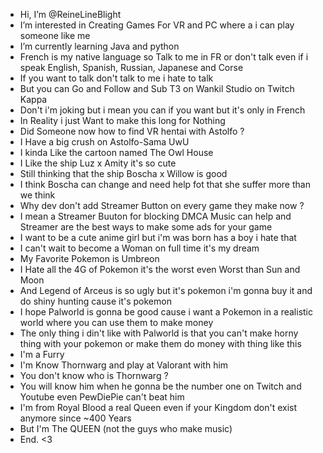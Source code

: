 - Hi, I’m @ReineLineBlight
- I’m interested in Creating Games For VR and PC where a i can play someone like me
- I’m currently learning Java and python
- French is my native language so Talk to me in FR or don't talk even if i speak English, Spanish, Russian, Japanese and Corse
- If you want to talk don't talk to me i hate to talk
- But you can Go and Follow and Sub T3 on Wankil Studio on Twitch Kappa
- Don't i'm joking but i mean you can if you want but it's only in French
- In Reality i just Want to make this long for Nothing
- Did Someone now how to find VR hentai with Astolfo ?
- I Have a big crush on Astolfo-Sama UwU
- I kinda Like the cartoon named The Owl House
- I Like the ship Luz x Amity it's so cute
- Still thinking that the ship Boscha x Willow is good
- I think Boscha can change and need help fot that she suffer more than we think
- Why dev don't add Streamer Button on every game they make now ?
- I mean a Streamer Buuton for blocking DMCA Music can help and Streamer are the best ways to make some ads for your game
- I want to be a cute anime girl but i'm was born has a boy i hate that
- I can't wait to become a Woman on full time it's my dream
- My Favorite Pokemon is Umbreon
- I Hate all the 4G of Pokemon it's the worst even Worst than Sun and Moon
- And Legend of Arceus is so ugly but it's pokemon i'm gonna buy it and do shiny hunting cause it's pokemon
- I hope Palworld is gonna be good cause i want a Pokemon in a realistic world where you can use them to make money
- The only thing i din't like with Palworld is that you can't make horny thing with your pokemon or make them do money with thing like this
- I'm a Furry
- I'm Know Thornwarg and play at Valorant with him
- You don't know who is Thornwarg ?
- You will know him when he gonna be the number one on Twitch and Youtube even PewDiePie can't beat him
- I'm from Royal Blood a real Queen even if your Kingdom don't exist anymore since ~400 Years 
- But I'm The QUEEN (not the guys who make music)
- End. <3
